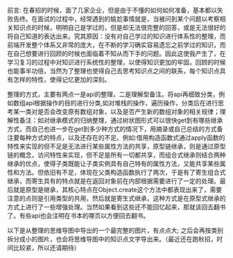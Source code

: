 前言: 在春招的时候，面了几家企业，但是由于不懂的如何如何准备，基本都以失败告终。在面试的过程中，经常遇到的尴尬事情就是，当被问到某个问题以考察相关知识点的时候，明明自己是学过的，但是却无法很完整的回答，或是无法很好的将自己知道的表达出来。究其原因：没有对自己学过的知识进行体系性的整理，而前端开发整个体系又非常的庞大，在不断的学习确实容易遗忘之前学过的知识，而在自己想要进行回顾的时候也面临着不知从而下手的问题。因此这使我产生了，在学习复习的过程中对知识进行系统性的整理，以使得知识更加的牢固，回顾的时候也能事半功倍，当然为了整理也使得自己去思考知识点之间的联系，每个知识点具有怎样的特性，使得记忆更加的深刻。

整理的方式，主要有两点一是api的整理，二是理解型备注。将api再细致分类，例如数组api根据操作的目的进行分类,如对堆栈的操作，遍历操作，分类后在进行思考某一类对是否会改变原有数组对象，以及是否产生新的数组对象的相关规律；理解性备注：如对继承模式的归纳整理，通过树状图形式可以很快get到有哪些继承方式，而自己也进一步在get到多少种方式的情况下，用摘录或自己总结的方式备注要每种方式的特点，以及还存在的不足。例如:借用构造函数式通过apply函数的特性来实现的但不足是无法进行某些属性方法的共享，原型链继承，则是通过原型链的概念，访问特性来实现，但不足是所有一切都共享，而组合式继承则结合两种继承的优点，使得子类既能让子类实例具有自己特有的属性方法，又能共享某些属性和方法。但依旧有不足，体现在父类构造函数执行了两次，于是有了寄生组合式继承，而寄生具有的特点就是在返回对象前在内部根据需要进行了一定的处理。最后就是原型是继承，其核心特点在Object.create这个方法中都表现出来了，需要注意的点则是引用类型的共用，然后就是寄生式继承，这种方式是在原型式继承的方式上进行了一些增强处理。当然如果看到这些还不能回忆起来，那就该回去翻书了。有些api也会注明在书本的哪页以方便回去翻书。


以下是从整理的思维导图中导出的一个最完整的图片，有点点大;
之后会再按类别拆分成小的图片，也会将思维导图中的知识点文字导出来。（最近还在跑秋招，时间比较紧，所以还请期待）
